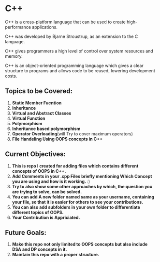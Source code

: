 # C++
C++ is a cross-platform language that can be used to create high-performance applications.

C++ was developed by Bjarne Stroustrup, as an extension to the C language.

C++ gives programmers a high level of control over system resources and memory.

C++ is an object-oriented programming language which gives a clear structure to programs and allows code to be reused, lowering development costs.

## Topics to be Covered:
1. **Static Member Fucntion**
2. **Inheritance**
3. **Virtual and Abstract Classes**
4. **Virtual Function**
5. **Polymorphism**
6. **Inheritance based polymorphism**
7. **Operator Overloading**(will Try to cover maximum operators)
8. **File Handeling Using OOPS concepts in C++**
## Current Objectives:

1. **This is repo I created for adding files which contains different concepts of OOPS in C++.**
2. **Add Comments in your **.cpp** Files briefly mentioning Which Concept you are using and how is it working.** :)
3. **Try to also show some other approaches by which, the question you are trying to solve, can be solved.**
4. **You can add A new folder named same as your username, containing your file, so that it is easier for others to see your contributions.**
5. **You can also add subfolders in your own folder to differentiate different topics of OOPS.**
5. **Your Contribution is Appriciated.**

## Future Goals:
1. **Make this repo not only limited to OOPS concepts but also include DSA and DP concepts in it.**
2. **Maintain this repo with a proper structure.**
